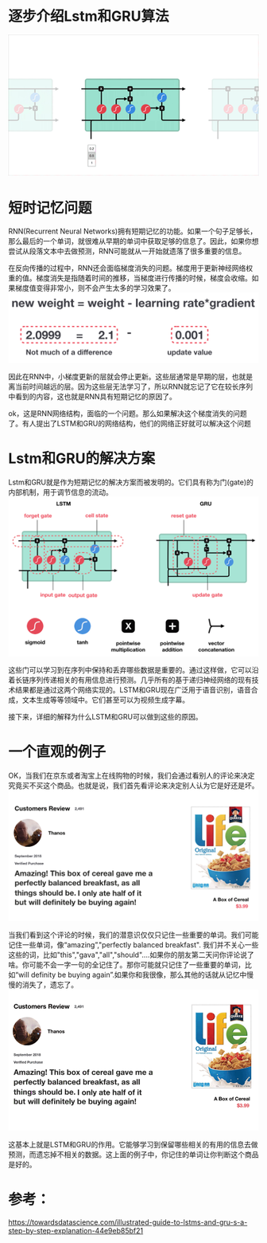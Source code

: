 # 逐步介绍Lstm和GRU算法

![](https://raw.githubusercontent.com/Timehsw/gitnote-images/master/dl/cnn/lstm01.png)

# 短时记忆问题
RNN(Recurrent Neural Networks)拥有短期记忆的功能。如果一个句子足够长，那么最后的一个单词，就很难从早期的单词中获取足够的信息了。因此，如果你想尝试从段落文本中去做预测，RNN可能就从一开始就遗落了很多重要的信息。

在反向传播的过程中，RNN还会面临梯度消失的问题。梯度用于更新神经网络权重的值。梯度消失是指随着时间的推移，当梯度进行传播的时候，梯度会收缩。如果梯度值变得非常小，则不会产生太多的学习效果了。
![](https://raw.githubusercontent.com/Timehsw/gitnote-images/master/dl/rnn/gradient_update_rule.png)

因此在RNN中，小梯度更新的层就会停止更新。这些层通常是早期的层，也就是离当前时间越远的层。因为这些层无法学习了，所以RNN就忘记了它在较长序列中看到的内容，这也就是RNN具有短期记忆的原因了。

ok，这是RNN网络结构，面临的一个问题。那么如果解决这个梯度消失的问题了。有人提出了LSTM和GRU的网络结构，他们的网络正好就可以解决这个问题

# Lstm和GRU的解决方案
Lstm和GRU就是作为短期记忆的解决方案而被发明的。它们具有称为门(gate)的内部机制，用于调节信息的流动。
![](https://raw.githubusercontent.com/Timehsw/gitnote-images/master/dl/rnn/lstm_gru.png)

这些门可以学习到在序列中保持和丢弃哪些数据是重要的。通过这样做，它可以沿着长链序列传递相关的有用信息进行预测。几乎所有的基于递归神经网络的现有技术结果都是通过这两个网络实现的。LSTM和GRU现在广泛用于语音识别，语音合成，文本生成等等领域中。它们甚至可以为视频生成字幕。

接下来，详细的解释为什么LSTM和GRU可以做到这些的原因。

# 一个直观的例子
OK，当我们在京东或者淘宝上在线购物的时候，我们会通过看别人的评论来决定究竟买不买这个商品。也就是说，我们首先看评论来决定别人认为它是好还是坏。
![](https://raw.githubusercontent.com/Timehsw/gitnote-images/master/dl/rnn/demo_shop.png)

当我们看到这个评论的时候，我们的潜意识仅仅只记住一些重要的单词。我们可能记住一些单词，像“amazing”,"perfectly balanced breakfast". 我们并不关心一些这些的词，比如"this","gava","all","should"....如果你的朋友第二天问你评论说了啥。你可能不会一字一句的全记住了。那你可能就只记住了一些重要的单词，比如“will definity be buying again”.如果你和我很像，那么其他的话就从记忆中慢慢的消失了，遗忘了。
![](https://raw.githubusercontent.com/Timehsw/gitnote-images/master/dl/rnn/demo2_shop.gif)

这基本上就是LSTM和GRU的作用。它能够学习到保留哪些相关的有用的信息去做预测，而遗忘掉不相关的数据。这上面的例子中，你记住的单词让你判断这个商品是好的。




# 参考：
https://towardsdatascience.com/illustrated-guide-to-lstms-and-gru-s-a-step-by-step-explanation-44e9eb85bf21